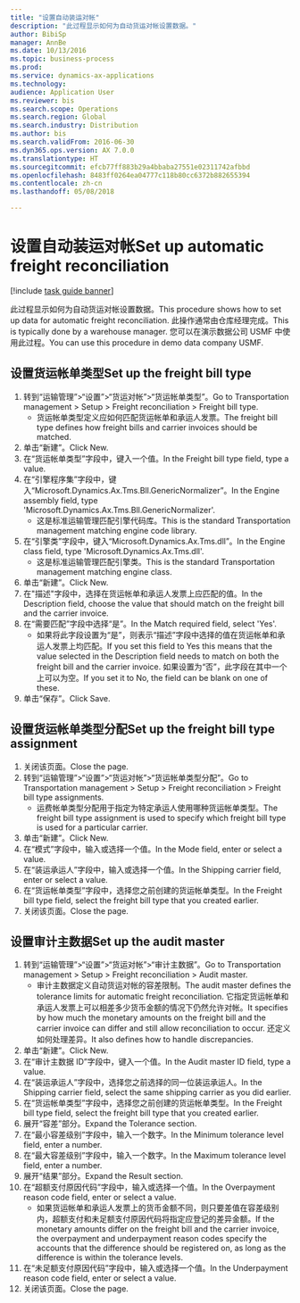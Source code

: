 ```yaml
--- 
title: "设置自动装运对帐"
description: "此过程显示如何为自动货运对帐设置数据。"
author: BibiSp
manager: AnnBe
ms.date: 10/13/2016
ms.topic: business-process
ms.prod: 
ms.service: dynamics-ax-applications
ms.technology: 
audience: Application User
ms.reviewer: bis
ms.search.scope: Operations
ms.search.region: Global
ms.search.industry: Distribution
ms.author: bis
ms.search.validFrom: 2016-06-30
ms.dyn365.ops.version: AX 7.0.0
ms.translationtype: HT
ms.sourcegitcommit: efcb77ff883b29a4bbaba27551e02311742afbbd
ms.openlocfilehash: 8483ff0264ea04777c118b80cc6372b882655394
ms.contentlocale: zh-cn
ms.lasthandoff: 05/08/2018

---
```

# <a name="set-up-automatic-freight-reconciliation"></a><span data-ttu-id="d7c35-103">设置自动装运对帐</span><span class="sxs-lookup"><span data-stu-id="d7c35-103">Set up automatic freight reconciliation</span></span>

[!include [task guide banner](../../includes/task-guide-banner.md)]

<span data-ttu-id="d7c35-104">此过程显示如何为自动货运对帐设置数据。</span><span class="sxs-lookup"><span data-stu-id="d7c35-104">This procedure shows how to set up data for automatic freight reconciliation.</span></span> <span data-ttu-id="d7c35-105">此操作通常由仓库经理完成。</span><span class="sxs-lookup"><span data-stu-id="d7c35-105">This is typically done by a warehouse manager.</span></span> <span data-ttu-id="d7c35-106">您可以在演示数据公司 USMF 中使用此过程。</span><span class="sxs-lookup"><span data-stu-id="d7c35-106">You can use this procedure in demo data company USMF.</span></span>


## <a name="set-up-the-freight-bill-type"></a><span data-ttu-id="d7c35-107">设置货运帐单类型</span><span class="sxs-lookup"><span data-stu-id="d7c35-107">Set up the freight bill type</span></span>
1. <span data-ttu-id="d7c35-108">转到“运输管理”>“设置”>“货运对帐”>“货运帐单类型”。</span><span class="sxs-lookup"><span data-stu-id="d7c35-108">Go to Transportation management > Setup > Freight reconciliation > Freight bill type.</span></span>
    * <span data-ttu-id="d7c35-109">货运帐单类型定义应如何匹配货运帐单和承运人发票。</span><span class="sxs-lookup"><span data-stu-id="d7c35-109">The freight bill type defines how freight bills and carrier invoices  should be matched.</span></span>  
2. <span data-ttu-id="d7c35-110">单击“新建”。</span><span class="sxs-lookup"><span data-stu-id="d7c35-110">Click New.</span></span>
3. <span data-ttu-id="d7c35-111">在“货运帐单类型”字段中，键入一个值。</span><span class="sxs-lookup"><span data-stu-id="d7c35-111">In the Freight bill type field, type a value.</span></span>
4. <span data-ttu-id="d7c35-112">在“引擎程序集”字段中，键入“Microsoft.Dynamics.Ax.Tms.Bll.GenericNormalizer”。</span><span class="sxs-lookup"><span data-stu-id="d7c35-112">In the Engine assembly field, type 'Microsoft.Dynamics.Ax.Tms.Bll.GenericNormalizer'.</span></span>
    * <span data-ttu-id="d7c35-113">这是标准运输管理匹配引擎代码库。</span><span class="sxs-lookup"><span data-stu-id="d7c35-113">This is the standard Transportation management matching engine code library.</span></span>  
5. <span data-ttu-id="d7c35-114">在“引擎类”字段中，键入“Microsoft.Dynamics.Ax.Tms.dll”。</span><span class="sxs-lookup"><span data-stu-id="d7c35-114">In the Engine class field, type 'Microsoft.Dynamics.Ax.Tms.dll'.</span></span>
    * <span data-ttu-id="d7c35-115">这是标准运输管理匹配引擎类。</span><span class="sxs-lookup"><span data-stu-id="d7c35-115">This is the standard Transportation management matching engine class.</span></span>  
6. <span data-ttu-id="d7c35-116">单击“新建”。</span><span class="sxs-lookup"><span data-stu-id="d7c35-116">Click New.</span></span>
7. <span data-ttu-id="d7c35-117">在"描述"字段中，选择在货运帐单和承运人发票上应匹配的值。</span><span class="sxs-lookup"><span data-stu-id="d7c35-117">In the Description field, choose the value that should match on the freight bill and the carrier invoice.</span></span>  
8. <span data-ttu-id="d7c35-118">在“需要匹配”字段中选择“是”。</span><span class="sxs-lookup"><span data-stu-id="d7c35-118">In the Match required field, select 'Yes'.</span></span>
    * <span data-ttu-id="d7c35-119">如果将此字段设置为“是”，则表示“描述”字段中选择的值在货运帐单和承运人发票上均匹配。</span><span class="sxs-lookup"><span data-stu-id="d7c35-119">If you set this field to Yes this means that the value selected in the Description field needs to match on both the freight bill and the carrier invoice.</span></span> <span data-ttu-id="d7c35-120">如果设置为“否”，此字段在其中一个上可以为空。</span><span class="sxs-lookup"><span data-stu-id="d7c35-120">If you set it to No, the field can be blank on one of these.</span></span>  
9. <span data-ttu-id="d7c35-121">单击“保存”。</span><span class="sxs-lookup"><span data-stu-id="d7c35-121">Click Save.</span></span>

## <a name="set-up-the-freight-bill-type-assignment"></a><span data-ttu-id="d7c35-122">设置货运帐单类型分配</span><span class="sxs-lookup"><span data-stu-id="d7c35-122">Set up the freight bill type assignment</span></span>
1. <span data-ttu-id="d7c35-123">关闭该页面。</span><span class="sxs-lookup"><span data-stu-id="d7c35-123">Close the page.</span></span>
2. <span data-ttu-id="d7c35-124">转到“运输管理”>“设置”>“货运对帐”>“货运帐单类型分配”。</span><span class="sxs-lookup"><span data-stu-id="d7c35-124">Go to Transportation management > Setup > Freight reconciliation > Freight bill type assignments.</span></span>
    * <span data-ttu-id="d7c35-125">运费帐单类型分配用于指定为特定承运人使用哪种货运帐单类型。</span><span class="sxs-lookup"><span data-stu-id="d7c35-125">The freight bill type assignment is used to specify which freight bill type is used for a particular carrier.</span></span>   
3. <span data-ttu-id="d7c35-126">单击“新建”。</span><span class="sxs-lookup"><span data-stu-id="d7c35-126">Click New.</span></span>
4. <span data-ttu-id="d7c35-127">在“模式”字段中，输入或选择一个值。</span><span class="sxs-lookup"><span data-stu-id="d7c35-127">In the Mode field, enter or select a value.</span></span>
5. <span data-ttu-id="d7c35-128">在“装运承运人”字段中，输入或选择一个值。</span><span class="sxs-lookup"><span data-stu-id="d7c35-128">In the Shipping carrier field, enter or select a value.</span></span>
6. <span data-ttu-id="d7c35-129">在“货运帐单类型”字段中，选择您之前创建的货运帐单类型。</span><span class="sxs-lookup"><span data-stu-id="d7c35-129">In the Freight bill type field, select the freight bill type that you created earlier.</span></span>
7. <span data-ttu-id="d7c35-130">关闭该页面。</span><span class="sxs-lookup"><span data-stu-id="d7c35-130">Close the page.</span></span>

## <a name="set-up-the-audit-master"></a><span data-ttu-id="d7c35-131">设置审计主数据</span><span class="sxs-lookup"><span data-stu-id="d7c35-131">Set up the audit master</span></span>
1. <span data-ttu-id="d7c35-132">转到“运输管理”>“设置”>“货运对帐”>“审计主数据”。</span><span class="sxs-lookup"><span data-stu-id="d7c35-132">Go to Transportation management > Setup > Freight reconciliation > Audit master.</span></span>
    * <span data-ttu-id="d7c35-133">审计主数据定义自动货运对帐的容差限制。</span><span class="sxs-lookup"><span data-stu-id="d7c35-133">The audit master defines the tolerance limits for automatic freight reconciliation.</span></span> <span data-ttu-id="d7c35-134">它指定货运帐单和承运人发票上可以相差多少货币金额的情况下仍然允许对帐。</span><span class="sxs-lookup"><span data-stu-id="d7c35-134">It specifies by how much the monetary amounts on the freight bill and the carrier invoice can differ and still allow reconciliation to occur.</span></span> <span data-ttu-id="d7c35-135">还定义如何处理差异。</span><span class="sxs-lookup"><span data-stu-id="d7c35-135">It also defines how to handle discrepancies.</span></span>  
2. <span data-ttu-id="d7c35-136">单击“新建”。</span><span class="sxs-lookup"><span data-stu-id="d7c35-136">Click New.</span></span>
3. <span data-ttu-id="d7c35-137">在“审计主数据 ID”字段中，键入一个值。</span><span class="sxs-lookup"><span data-stu-id="d7c35-137">In the Audit master ID field, type a value.</span></span>
4. <span data-ttu-id="d7c35-138">在“装运承运人”字段中，选择您之前选择的同一位装运承运人。</span><span class="sxs-lookup"><span data-stu-id="d7c35-138">In the Shipping carrier  field, select the same shipping carrier as you did earlier.</span></span>
5. <span data-ttu-id="d7c35-139">在“货运帐单类型”字段中，选择您之前创建的货运帐单类型。</span><span class="sxs-lookup"><span data-stu-id="d7c35-139">In the Freight bill type field, select the freight bill type that you created earlier.</span></span>
6. <span data-ttu-id="d7c35-140">展开“容差”部分。</span><span class="sxs-lookup"><span data-stu-id="d7c35-140">Expand the Tolerance section.</span></span>
7. <span data-ttu-id="d7c35-141">在“最小容差级别”字段中，输入一个数字。</span><span class="sxs-lookup"><span data-stu-id="d7c35-141">In the Minimum tolerance level field, enter a number.</span></span>
8. <span data-ttu-id="d7c35-142">在“最大容差级别”字段中，输入一个数字。</span><span class="sxs-lookup"><span data-stu-id="d7c35-142">In the Maximum tolerance level field, enter a number.</span></span>
9. <span data-ttu-id="d7c35-143">展开“结果”部分。</span><span class="sxs-lookup"><span data-stu-id="d7c35-143">Expand the Result section.</span></span>
10. <span data-ttu-id="d7c35-144">在“超额支付原因代码”字段中，输入或选择一个值。</span><span class="sxs-lookup"><span data-stu-id="d7c35-144">In the Overpayment reason code field, enter or select a value.</span></span>
    * <span data-ttu-id="d7c35-145">如果货运帐单和承运人发票上的货币金额不同，则只要差值在容差级别内，超额支付和未足额支付原因代码将指定应登记的差异金额。</span><span class="sxs-lookup"><span data-stu-id="d7c35-145">If the monetary amounts differ on the freight bill and the carrier invoice, the overpayment and underpayment reason codes specify the accounts that the difference should be registered on, as long as the difference is within the tolerance levels.</span></span>  
11. <span data-ttu-id="d7c35-146">在“未足额支付原因代码”字段中，输入或选择一个值。</span><span class="sxs-lookup"><span data-stu-id="d7c35-146">In the Underpayment reason code field, enter or select a value.</span></span>
12. <span data-ttu-id="d7c35-147">关闭该页面。</span><span class="sxs-lookup"><span data-stu-id="d7c35-147">Close the page.</span></span>


